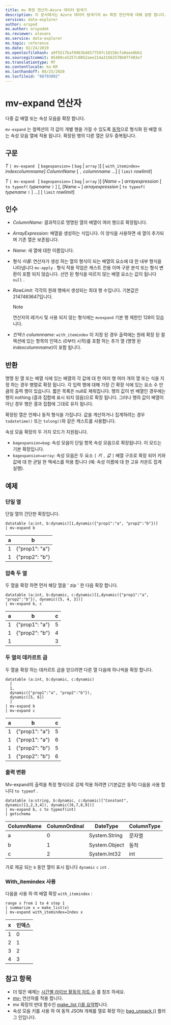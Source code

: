 ```yaml
---
title: mv 확장 연산자-Azure 데이터 탐색기
description: 이 문서에서는 Azure 데이터 탐색기의 mv 확장 연산자에 대해 설명 합니다.
services: data-explorer
author: orspod
ms.author: orspodek
ms.reviewer: alexans
ms.service: data-explorer
ms.topic: reference
ms.date: 02/24/2019
ms.openlocfilehash: a9f5517baf0963b4857759fc18158cfa0eee0bb1
ms.sourcegitcommit: 05489ce5257c0052aee214a31562578b0ff403e7
ms.translationtype: MT
ms.contentlocale: ko-KR
ms.lasthandoff: 08/25/2020
ms.locfileid: "88793892"
---
```

# <a name="mv-expand-operator"></a>mv-expand 연산자

다중 값 배열 또는 속성 모음을 확장 합니다.

`mv-expand` 는 컬렉션의 각 값이 개별 행을 가질 수 있도록 [동적](./scalar-data-types/dynamic.md)으로 형식화 된 배열 또는 속성 모음 열에 적용 됩니다. 확장된 행의 다른 열은 모두 중복됩니다. 

## <a name="syntax"></a>구문

*T* `| mv-expand ` [ `bagexpansion=` ( `bag`  |  `array` )] [ `with_itemindex=` *indexcolumnname*] *ColumnName* [ `,` *columnname* ...] [ `limit` *rowlimit*]

*T* `| mv-expand ` [ `bagexpansion=` ( `bag`  |  `array` )] [*Name* `=` ] *arrayexpression* [ `to typeof(` *typename* `)` ] [, [*Name* `=` ] *arrayexpression* [ `to typeof(` *typename* `)` ] ...] [ `limit` *rowlimit*]

## <a name="arguments"></a>인수

* *ColumnName:* 결과적으로 명명된 열의 배열이 여러 행으로 확장됩니다. 
* *ArrayExpression:* 배열을 생성하는 식입니다. 이 양식을 사용하면 새 열이 추가되며 기존 열은 보존됩니다.
* *Name:* 새 열에 대한 이름입니다.
* 형식 *이름:* 연산자가 생성 하는 열의 형식이 되는 배열의 요소에 대 한 내부 형식을 나타냅니다 `mv-apply` . 형식 적용 작업은 캐스트 전용 이며 구문 분석 또는 형식 변환이 포함 되지 않습니다. 선언 된 형식을 따르지 않는 배열 요소는 값이 됩니다 `null` .
* *RowLimit:* 각각의 원래 행에서 생성되는 최대 행 수입니다. 기본값은 2147483647입니다. 

  > [!Note]
  > 연산자의 레거시 및 사용 되지 않는 형식에는 `mvexpand` 기본 행 제한인 128이 있습니다.

* *인덱스 columnname:* `with_itemindex` 이 지정 된 경우 출력에는 원래 확장 된 컬렉션에 있는 항목의 인덱스 (0부터 시작)를 포함 하는 추가 열 (명명 된 *indexcolumnname*)이 포함 됩니다. 

## <a name="returns"></a>반환

명명 된 열 또는 배열 식에 있는 배열의 각 값에 대 한 여러 행
여러 개의 열 또는 식을 지정 하는 경우 병렬로 확장 됩니다. 각 입력 행에 대해 가장 긴 확장 식에 있는 요소 수 만큼의 출력 행이 있습니다. 짧은 목록은 null로 채워집니다. 행의 값이 빈 배열인 경우에는 행이 nothing (결과 집합에 표시 되지 않음)으로 확장 됩니다. 그러나 행의 값이 배열이 아닌 경우 행은 결과 집합에 그대로 유지 됩니다. 

확장된 열은 언제나 동적 형식을 가집니다. 값을 계산하거나 집계하려는 경우 `todatetime()` 또는 `tolong()`와 같은 캐스트를 사용합니다.

속성 모음 확장의 두 가지 모드가 지원됩니다.
* `bagexpansion=bag`: 속성 모음이 단일 항목 속성 모음으로 확장됩니다. 이 모드는 기본 확장입니다.
* `bagexpansion=array`: 속성 모음은 두 요소 `[` *키* `,` *값* `]` 배열 구조로 확장 되어 키와 값에 대 한 균일 한 액세스를 허용 합니다 (예: 속성 이름에 대 한 고유 카운트 집계 실행). 

## <a name="examples"></a>예제

### <a name="single-column"></a>단일 열

단일 열의 간단한 확장입니다.

<!-- csl: https://help.kusto.windows.net:443/Samples -->
 ```kusto
datatable (a:int, b:dynamic)[1,dynamic({"prop1":"a", "prop2":"b"})]
| mv-expand b 
```

|a|b|
|---|---|
|1|{"prop1": "a"}|
|1|{"prop2": "b"}|

### <a name="zipped-two-columns"></a>압축 두 열

두 열을 확장 하면 먼저 해당 열을 ' zip ' 한 다음 확장 합니다.

<!-- csl: https://help.kusto.windows.net:443/Samples -->
```kusto
datatable (a:int, b:dynamic, c:dynamic)[1,dynamic({"prop1":"a", "prop2":"b"}), dynamic([5, 4, 3])]
| mv-expand b, c
```

|a|b|c|
|---|---|---|
|1|{"prop1": "a"}|5|
|1|{"prop2": "b"}|4|
|1||3|

### <a name="cartesian-product-of-two-columns"></a>두 열의 데카르트 곱

두 열을 확장 하는 데카르트 곱을 얻으려면 다른 열 다음에 하나씩을 확장 합니다.

<!-- csl: https://kuskusdfv3.kusto.windows.net/Kuskus -->
```kusto
datatable (a:int, b:dynamic, c:dynamic)
  [
  1,
  dynamic({"prop1":"a", "prop2":"b"}),
  dynamic([5, 6])
  ]
| mv-expand b
| mv-expand c
```

|a|b|c|
|---|---|---|
|1|{"prop1": "a"}|5|
|1|{"prop1": "a"}|6|
|1|{"prop2": "b"}|5|
|1|{"prop2": "b"}|6|

### <a name="convert-output"></a>출력 변환

Mv-expand의 출력을 특정 형식으로 강제 적용 하려면 (기본값은 동적) 다음을 사용 합니다 `to typeof` .

<!-- csl: https://help.kusto.windows.net:443/Samples -->
```kusto
datatable (a:string, b:dynamic, c:dynamic)["Constant", dynamic([1,2,3,4]), dynamic([6,7,8,9])]
| mv-expand b, c to typeof(int)
| getschema 
```

ColumnName|ColumnOrdinal|DateType|ColumnType
-|-|-|-
a|0|System.String|문자열
b|1|System.Object|동적
c|2|System.Int32|int

가로 제공 되는 `b` 동안 열이 표시 됩니다 `dynamic` `c` `int` .

### <a name="using-with_itemindex"></a>With_itemindex 사용

다음을 사용 하 여 배열 확장 `with_itemindex` :

<!-- csl: https://help.kusto.windows.net:443/Samples -->
```kusto
range x from 1 to 4 step 1
| summarize x = make_list(x)
| mv-expand with_itemindex=Index x
```

|x|인덱스|
|---|---|
|1|0|
|2|1|
|3|2|
|4|3|
 
## <a name="see-also"></a>참고 항목

* 더 많은 예제는 [시간별 라이브 활동의 차트 수](./samples.md#chart-concurrent-sessions-over-time) 를 참조 하세요.
* [mv-](./mv-applyoperator.md) 연산자를 적용 합니다.
* mv 확장의 반대 함수인 [make_list ()를 요약](makelist-aggfunction.md)합니다.
* 속성 모음 키를 사용 하 여 동적 JSON 개체를 열로 확장 하는 [bag_unpack ()](bag-unpackplugin.md) 플러그 인입니다.
